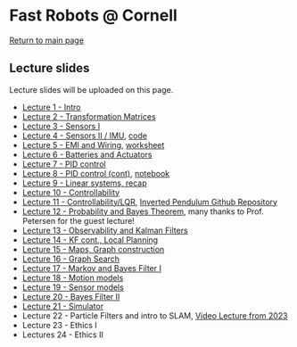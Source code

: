 # Fast Robots @ Cornell

[Return to main page](../index.md)

## Lecture slides 

Lecture slides will be uploaded on this page.

* [Lecture 1 - Intro](./FastRobots2025_Lecture1_Introduction.pdf)
* [Lecture 2 - Transformation Matrices](./FastRobots2025_Lecture2_Tmatrices.pdf)
* [Lecture 3 - Sensors I](./FastRobots2025_Lecture3_Sensors.pdf)
* [Lecture 4 - Sensors II / IMU](./FastRobots2025_Lecture4_SensorFusionIMU.pdf), [code](./Lecture4-IMU.ino)
* [Lecture 5 - EMI and Wiring](./FastRobots2025_Lecture5_EMIRouting.pdf), [worksheet](./Hardware_worksheet.pdf)
* [Lecture 6 - Batteries and Actuators](./FastRobots2025_Lecture6_BatteryActuator.pdf)
* [Lecture 7 - PID control](./FastRobots2025_Lecture7_PID.pdf)
* [Lecture 8 - PID control (cont)](./FastRobots2025_Lecture8_PIDcont.pdf), [notebook](https://tinyurl.com/yc2wkckn)
* [Lecture 9 - Linear systems, recap](./FastRobots2025_Lecture9_LinearSystems.pdf)
* [Lecture 10 - Controllability](./FastRobots2025_Lecture10_Controllability.pdf)
* [Lecture 11 - Controllability/LQR](./FastRobots2025_Lecture11_Controllabilitycont.pdf), [Inverted Pendulum Github Repository](https://github.com/bertozzijr/Control_Bootcamp_S_Brunton)
* [Lecture 12 - Probability and Bayes Theorem](./FastRobots-12-Probability_BayesTheorem.pdf), many thanks to Prof. Petersen for the guest lecture!
* [Lecture 13 - Observability and Kalman Filters](./FastRobots2025_Lecture13_Observability.pdf)
* [Lecture 14 - KF cont., Local Planning](./FastRobots2025_Lecture14_KFcont.pdf)
* [Lecture 15 - Maps, Graph construction](./FastRobots2025_Lecture15_mapsgraphs.pdf)
* [Lecture 16 - Graph Search](./FastRobots2025_Lecture16_graphsearch.pdf)
* [Lecture 17 - Markov and Bayes Filter I](./FastRobots2025_Lecture17_markovbayesfilter1.pdf)
* [Lecture 18 - Motion models](./FastRobots2025_Lecture18_motionmodels.pdf)
* [Lecture 19 - Sensor models](./FastRobots2025_Lecture19_sensormodels.pdf)
* [Lecture 20 - Bayes Filter II](./FastRobots2025_Lecture20_bayesfilter2.pdf)
* [Lecture 21 - Simulator](../FastRobots-Sim.md)
* Lecture 22 - Particle Filters and intro to SLAM, [Video Lecture from 2023](https://www.youtube.com/watch?v=C0uK62BhDxA)
* Lecture 23 - Ethics I
* Lectures 24 - Ethics II
